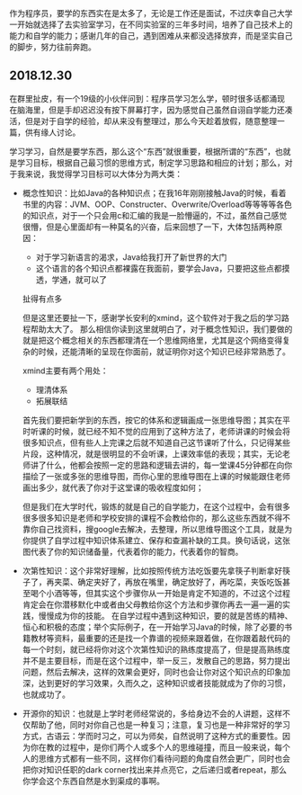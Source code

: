 作为程序员，要学的东西实在是太多了，无论是工作还是面试，不过庆幸自己大学一开始就选择了去实验室学习，在不同实验室的三年多时间，培养了自己技术上的能力和自学的能力；感谢几年的自己，遇到困难从来都没选择放弃，而是坚实自己的脚步，努力往前奔跑。

2018.12.30
----------

在群里扯皮，有一个19级的小伙伴问到：程序员学习怎么学，顿时很多话都涌现在脑海里，但是手却迟迟没有按下屏幕打字，因为感觉自己虽然自诩自学能力还凑活，但是对于自学的经验，却从来没有整理过，那么今天趁着放假，随意整理一篇，供有缘人讨论。

学习学习，自然是要学东西，那么这个“东西”就很重要，根据所谓的“东西”，也就是学习目标，根据自己最习惯的思维方式，制定学习思路和相应的计划；那么，对于我来说，我觉得学习目标可以大体分为两大类：
- 概念性知识：比如Java的各种知识点；在我16年刚刚接触Java的时候，看着书里的内容：JVM、OOP、Constructer、Overwrite/Overload等等等等各色的知识点，对于一个只会用c和汇编的我是一脸懵逼的，不过，虽然自己感觉很懵，但是心里面却有一种莫名的兴奋，后来回想了一下，大体包括两种原因：
    - 对于学习新语言的渴求，Java给我打开了新世界的大门
    - 这个语言的各个知识点都裸露在我面前，要学会Java，只要把这些点都摸透，学通，就可以了

    扯得有点多

    但是这里还要扯一下，感谢学长安利的xmind，这个软件对于我之后的学习路程帮助太大了。
    那么相信你读到这里就明白了，对于概念性知识，我们要做的就是把这个概念相关的东西都理清在一个思维网络里，尤其是这个网络变得复杂的时候，还能清晰的呈现在你面前，就证明你对这个知识已经非常熟悉了。

    xmind主要有两个用处：
    - 理清体系
    - 拓展联结

    首先我们要把新学到的东西，按它的体系和逻辑画成一张思维导图；其实在平时听课的时候，就已经不知不觉的应用到了这种方法了，老师讲课的时候会将很多知识点，但有些人上完课之后就不知道自己这节课听了什么，只记得某些片段，这种情况，就是很明显的不会听课，上课效率低的表现；其实，无论老师讲了什么，他都会按照一定的思路和逻辑去讲的，每一堂课45分钟都在向你描绘了一张或多张的思维导图，而你心里的思维导图在上课的时候能跟住老师画出多少，就代表了你对于这堂课的吸收程度如何；

    但是我们在大学时代，锻炼的就是自己的自学能力，在这个过程中，会有很多很多很多知识是老师和学校安排的课程不会教给你的，那么这些东西就不得不靠你自己找资料，搜google去解决，去整理，所以思维导图这个工具，就是为你提供了自学过程中知识体系建立、保存和查漏补缺的工具。换句话说，这张图代表了你的知识储备量，代表着你的能力，代表着你的智商。

- 次第性知识：这个非常好理解，比如按照传统方法吃饭要先拿筷子判断拿好筷子了，再夹菜、确定夹好了，再放在嘴里，确定放好了，再吃菜，夹饭吃饭甚至喝个小酒等等，但其实这个步骤你从一开始是肯定不知道的，不过这个过程肯定会在你潜移默化中或者由父母教给你这个方法和步骤你再去一遍一遍的实践，慢慢成为你的技能。
在自学过程中遇到这种知识，要的就是苦练的精神、恒心和积极的态度；举个实际例子，在一开始学习Java的时候，除了必要的书籍教材等资料，最重要的还是找一个靠谱的视频来跟着做，在你跟着敲代码的每一个时刻，就已经将你对这个次第性知识的熟练度提高了，但是提高熟练度并不是主要目标，而是在这个过程中，举一反三，发散自己的思路，努力提出问题，然后去解决，这样的效果会更好，同时也会让你对这个知识点的印象加深，达到更好的学习效果，久而久之，这种知识或者技能就成为了你的习惯，也就成功了。

- 开源你的知识：也就是上学时老师经常说的，多给身边不会的人讲题，这样不仅帮助了他，同时对你自己也是一种复习；注意，复习也是一种非常好的学习方式，古语云：学而时习之，可以为师矣，自然说明了这种方式的重要性。因为你在教的过程中，是你们两个人或多个人的思维碰撞，而且一般来说，每个人的思维方式都有一些不同，这样你们看待问题的角度自然会更广，同时也会把你对知识任职的dark corner找出来并点亮它，之后递归或者repeat，那么你学会这个东西自然是水到渠成的事啊。